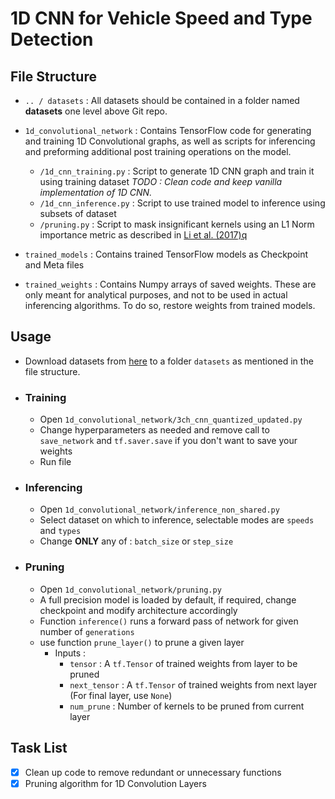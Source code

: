 # 1D CNN for Vehicle Speed and Type Detection

## File Structure

- ```.. / datasets``` : All datasets should be contained in a folder named **datasets** one level above Git repo.

- ```1d_convolutional_network``` : Contains TensorFlow code for generating and training 1D Convolutional graphs, as well as scripts for inferencing and preforming additional post training operations on the model.
  - ```/1d_cnn_training.py``` : Script to generate 1D CNN graph and train it using training dataset _TODO : Clean code and keep vanilla implementation of 1D CNN._
  - ```/1d_cnn_inference.py``` : Script to use trained model to inference using subsets of dataset
  - ```/pruning.py``` : Script to mask insignificant kernels using an L1 Norm importance metric as described in [Li et al. (2017)q](https://arxiv.org/pdf/1608.08710.pdf)
  
- ```trained_models``` : Contains trained TensorFlow models as Checkpoint and Meta files

- ```trained_weights``` : Contains Numpy arrays of saved weights. These are only meant for analytical purposes, and not to be used in actual inferencing algorithms. To do so, restore weights from trained models.

## Usage

- Download datasets from [here](https://drive.google.com/drive/folders/113brHUKjoL7G4Ylv8XASAufMxLbHNbz5?usp=sharing) to a folder ```datasets``` as mentioned in the file structure.

- ### Training
  - Open ```1d_convolutional_network/3ch_cnn_quantized_updated.py```
  - Change hyperparameters as needed and remove call to ```save_network``` and ```tf.saver.save``` if you don't want to save your weights
  - Run file
  
- ### Inferencing
  - Open ```1d_convolutional_network/inference_non_shared.py```
  - Select dataset on which to inference, selectable modes are ```speeds``` and ```types```
  - Change **ONLY** any of : ```batch_size``` or ```step_size```

- ### Pruning
  - Open ```1d_convolutional_network/pruning.py```
  - A full precision model is loaded by default, if required, change checkpoint and modify architecture accordingly
  - Function ```inference()``` runs a forward pass of network for given number of ```generations```
  - use function ```prune_layer()``` to prune a given layer
    - Inputs : 
      - ```tensor``` : A ```tf.Tensor``` of trained weights from layer to be pruned
      - ```next_tensor``` : A ```tf.Tensor``` of trained weights from next layer (For final layer, use ```None```)
      - ```num_prune``` : Number of kernels to be pruned from current layer
  
## Task List

- [X] Clean up code to remove redundant or unnecessary functions
- [X] Pruning algorithm for 1D Convolution Layers
